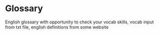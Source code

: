 # Glossary
English glossary with opportunity to check your vocab skills, vocab input from txt file, english definitions from some website 
